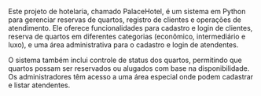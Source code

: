 Este projeto de hotelaria, chamado PalaceHotel, é um sistema em Python para gerenciar reservas de quartos, registro de clientes e operações de atendimento. Ele oferece funcionalidades para cadastro e login de clientes, reserva de quartos em diferentes categorias (econômico, intermediário e luxo), e uma área administrativa para o cadastro e login de atendentes.

O sistema também inclui controle de status dos quartos, permitindo que quartos possam ser reservados ou alugados com base na disponibilidade. Os administradores têm acesso a uma área especial onde podem cadastrar e listar atendentes.
